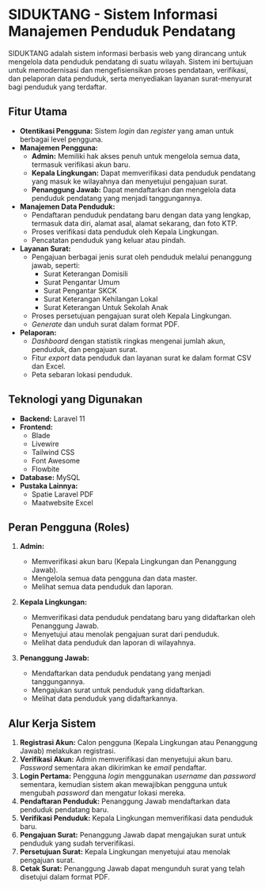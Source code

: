 # SIDUKTANG - Sistem Informasi Manajemen Penduduk Pendatang

SIDUKTANG adalah sistem informasi berbasis web yang dirancang untuk mengelola data penduduk pendatang di suatu wilayah. Sistem ini bertujuan untuk memodernisasi dan mengefisiensikan proses pendataan, verifikasi, dan pelaporan data penduduk, serta menyediakan layanan surat-menyurat bagi penduduk yang terdaftar.

## Fitur Utama

-   **Otentikasi Pengguna:** Sistem *login* dan *register* yang aman untuk berbagai level pengguna.
-   **Manajemen Pengguna:**
    -   **Admin:** Memiliki hak akses penuh untuk mengelola semua data, termasuk verifikasi akun baru.
    -   **Kepala Lingkungan:** Dapat memverifikasi data penduduk pendatang yang masuk ke wilayahnya dan menyetujui pengajuan surat.
    -   **Penanggung Jawab:** Dapat mendaftarkan dan mengelola data penduduk pendatang yang menjadi tanggungannya.
-   **Manajemen Data Penduduk:**
    -   Pendaftaran penduduk pendatang baru dengan data yang lengkap, termasuk data diri, alamat asal, alamat sekarang, dan foto KTP.
    -   Proses verifikasi data penduduk oleh Kepala Lingkungan.
    -   Pencatatan penduduk yang keluar atau pindah.
-   **Layanan Surat:**
    -   Pengajuan berbagai jenis surat oleh penduduk melalui penanggung jawab, seperti:
        -   Surat Keterangan Domisili
        -   Surat Pengantar Umum
        -   Surat Pengantar SKCK
        -   Surat Keterangan Kehilangan Lokal
        -   Surat Keterangan Untuk Sekolah Anak
    -   Proses persetujuan pengajuan surat oleh Kepala Lingkungan.
    -   *Generate* dan unduh surat dalam format PDF.
-   **Pelaporan:**
    -   *Dashboard* dengan statistik ringkas mengenai jumlah akun, penduduk, dan pengajuan surat.
    -   Fitur *export* data penduduk dan layanan surat ke dalam format CSV dan Excel.
    -   Peta sebaran lokasi penduduk.

## Teknologi yang Digunakan

-   **Backend:** Laravel 11
-   **Frontend:**
    -   Blade
    -   Livewire
    -   Tailwind CSS
    -   Font Awesome
    -   Flowbite
-   **Database:** MySQL
-   **Pustaka Lainnya:**
    -   Spatie Laravel PDF
    -   Maatwebsite Excel

## Peran Pengguna (Roles)

1.  **Admin:**
    -   Memverifikasi akun baru (Kepala Lingkungan dan Penanggung Jawab).
    -   Mengelola semua data pengguna dan data master.
    -   Melihat semua data penduduk dan laporan.

2.  **Kepala Lingkungan:**
    -   Memverifikasi data penduduk pendatang baru yang didaftarkan oleh Penanggung Jawab.
    -   Menyetujui atau menolak pengajuan surat dari penduduk.
    -   Melihat data penduduk dan laporan di wilayahnya.

3.  **Penanggung Jawab:**
    -   Mendaftarkan data penduduk pendatang yang menjadi tanggungannya.
    -   Mengajukan surat untuk penduduk yang didaftarkan.
    -   Melihat data penduduk yang didaftarkannya.

## Alur Kerja Sistem

1.  **Registrasi Akun:** Calon pengguna (Kepala Lingkungan atau Penanggung Jawab) melakukan registrasi.
2.  **Verifikasi Akun:** Admin memverifikasi dan menyetujui akun baru. *Password* sementara akan dikirimkan ke *email* pendaftar.
3.  **Login Pertama:** Pengguna *login* menggunakan *username* dan *password* sementara, kemudian sistem akan mewajibkan pengguna untuk mengubah *password* dan mengatur lokasi mereka.
4.  **Pendaftaran Penduduk:** Penanggung Jawab mendaftarkan data penduduk pendatang baru.
5.  **Verifikasi Penduduk:** Kepala Lingkungan memverifikasi data penduduk baru.
6.  **Pengajuan Surat:** Penanggung Jawab dapat mengajukan surat untuk penduduk yang sudah terverifikasi.
7.  **Persetujuan Surat:** Kepala Lingkungan menyetujui atau menolak pengajuan surat.
8.  **Cetak Surat:** Penanggung Jawab dapat mengunduh surat yang telah disetujui dalam format PDF.
